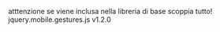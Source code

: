 
atttenzione se viene inclusa nella libreria di base scoppia tutto!
jquery.mobile.gestures.js v1.2.0



